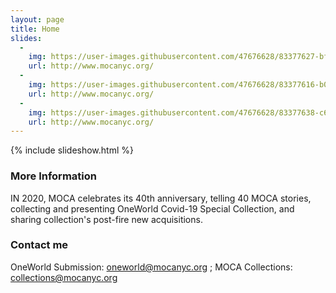 ```yaml
---
layout: page
title: Home  
slides:
  -
    img: https://user-images.githubusercontent.com/47676628/83377627-bf09b700-a408-11ea-9ba6-6df690305d35.jpg
    url: http://www.mocanyc.org/
  -
    img: https://user-images.githubusercontent.com/47676628/83377616-b0230480-a408-11ea-850a-50599e50c664.jpg
    url: http://www.mocanyc.org/
  -
    img: https://user-images.githubusercontent.com/47676628/83377638-c630c500-a408-11ea-9a82-bef0a7c060ca.jpg
    url: http://www.mocanyc.org/
---
```


{% include slideshow.html %}

### More Information

IN 2020, MOCA celebrates its 40th anniversary, telling 40 MOCA stories, collecting and presenting OneWorld Covid-19 Special Collection, and sharing collection's post-fire new acquisitions.

### Contact me

OneWorld Submission:
[oneworld@mocanyc.org](mailto:oneworld@mocanyc.org)
; MOCA Collections:
[collections@mocanyc.org](mailto:collections@mocanyc.org)
